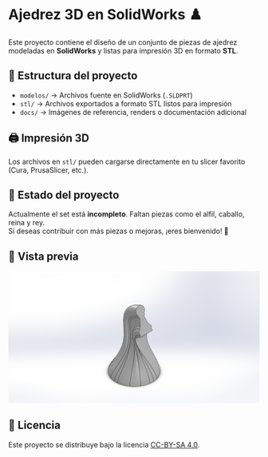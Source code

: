 # Ajedrez 3D en SolidWorks ♟️

Este proyecto contiene el diseño de un conjunto de piezas de ajedrez modeladas en **SolidWorks** y listas para impresión 3D en formato **STL**.

## 📂 Estructura del proyecto

- `modelos/` → Archivos fuente en SolidWorks (`.SLDPRT`)
- `stl/` → Archivos exportados a formato STL listos para impresión
- `docs/` → Imágenes de referencia, renders o documentación adicional

## 🖨️ Impresión 3D

Los archivos en `stl/` pueden cargarse directamente en tu slicer favorito (Cura, PrusaSlicer, etc.).  

## 🚧 Estado del proyecto

Actualmente el set está **incompleto**. Faltan piezas como el alfil, caballo, reina y rey.  
Si deseas contribuir con más piezas o mejoras, ¡eres bienvenido! 🎉

## 📸 Vista previa


![Vista previa](docs/Peon.png)



## 📜 Licencia
Este proyecto se distribuye bajo la licencia [CC-BY-SA 4.0](https://creativecommons.org/licenses/by-sa/4.0/deed.es).

